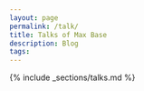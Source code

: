 ```yaml
---
layout: page
permalink: /talk/
title: Talks of Max Base
description: Blog
tags:
---
```


{% include _sections/talks.md %}

